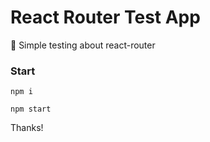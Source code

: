 # React Router Test App

🚥 Simple testing about react-router

### Start

```
npm i
```

```
npm start
```

Thanks!